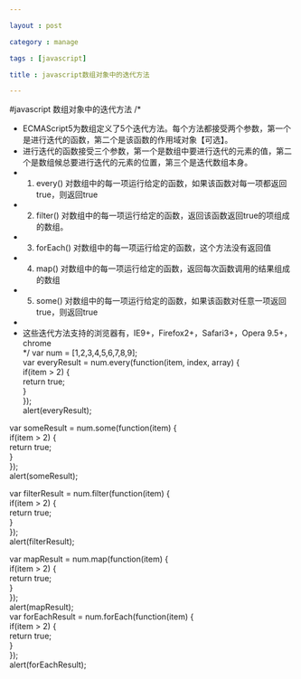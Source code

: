 ```yaml
---

layout : post

category : manage

tags : [javascript]

title : javascript数组对象中的迭代方法

---
```


#javascript 数组对象中的迭代方法
/*   
 * ECMAScript5为数组定义了5个迭代方法。每个方法都接受两个参数，第一个是进行迭代的函数，第二个是该函数的作用域对象【可选】。  
 * 进行迭代的函数接受三个参数，第一个是数组中要进行迭代的元素的值，第二个是数组候总要进行迭代的元素的位置，第三个是迭代数组本身。  
 * 1. every()   对数组中的每一项运行给定的函数，如果该函数对每一项都返回true，则返回true   
 * 2. filter()  对数组中的每一项运行给定的函数，返回该函数返回true的项组成的数组。  
 * 3. forEach() 对数组中的每一项运行给定的函数，这个方法没有返回值  
 * 4. map()     对数组中的每一项运行给定的函数，返回每次函数调用的结果组成的数组  
 * 5. some()    对数组中的每一项运行给定的函数，如果该函数对任意一项返回true，则返回true  
 *  
 * 这些迭代方法支持的浏览器有，IE9+，Firefox2+，Safari3+，Opera 9.5+，chrome  
 */ 
var num = [1,2,3,4,5,6,7,8,9];  
var everyResult = num.every(function(item, index, array) {  
    if(item > 2) {  
        return true;  
    }  
});  
alert(everyResult);  
 
var someResult = num.some(function(item) {  
    if(item > 2) {  
        return true;  
    }  
});  
alert(someResult);  
 
var filterResult = num.filter(function(item) {  
    if(item > 2) {  
        return true;  
    }  
});  
alert(filterResult);  
 
var mapResult = num.map(function(item) {  
    if(item > 2) {  
        return true;  
    }  
});  
alert(mapResult);  
var forEachResult = num.forEach(function(item) {  
    if(item > 2) {  
        return true;  
    }  
});  
alert(forEachResult); 
